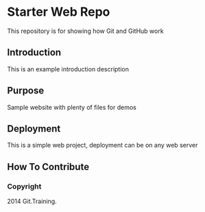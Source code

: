 # Starter Web Repo

This repository is for showing how Git and GitHub work

## Introduction

This is an example introduction description

## Purpose

Sample website with plenty of files for demos

## Deployment

This is a simple web project, deployment can be on any web server

## How To Contribute

### Copyright

2014 Git.Training.